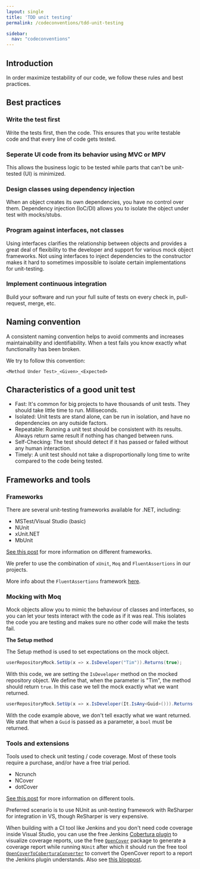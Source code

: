 ```yaml
---
layout: single
title: 'TDD unit testing'
permalink: /codeconventions/tdd-unit-testing

sidebar:
  nav: "codeconventions"
---
```


## Introduction

In order maximize testability of our code, we follow these rules and best practices.

## Best practices

### Write the test first

Write the tests first, then the code. This ensures that you write testable code and that every line of code gets tested.

### Seperate UI code from its behavior using MVC or MPV

This allows the business logic to be tested while parts that can't be unit-tested (UI) is minimized.

### Design classes using dependency injection

When an object creates its own dependencies, you have no control over them. Dependency injection (IoC/DI) allows you to isolate the object under test with mocks/stubs.

### Program against interfaces, not classes

Using interfaces clarifies the relationship between objects and provides a great deal of flexibility to the developer and support for various mock object frameworks. Not using interfaces to inject dependencies to the constructor makes it hard to sometimes impossible to isolate certain implementations for unit-testing.

### Implement continuous integration

Build your software and run your full suite of tests on every check in, pull-request, merge, etc.

## Naming convention

A consistent naming convention helps to avoid comments and increases maintainability and identifiability. When a test fails you know exactly what functionality has been broken.

We try to follow this convention:

```
<Method Under Test>_<Given>_<Expected>
```

## Characteristics of a good unit test

* Fast: It's common for big projects to have thousands of unit tests. They should take little time to run. Milliseconds.
* Isolated: Unit tests are stand alone, can be run in isolation, and have no dependencies on any outside factors.
* Repeatable: Running a unit test should be consistent with its results. Always return same result if nothing has changed between runs.
* Self-Checking: The test should detect if it has passed or failed without any human interaction.
* Timely: A unit test should not take a disproportionally long time to write compared to the code being tested.

## Frameworks and tools

### Frameworks

There are several unit-testing frameworks available for .NET, including:

* MSTest/Visual Studio (basic)
* NUnit
* xUnit.NET
* MbUnit

[See this post](https://stackoverflow.com/questions/276829/what-can-i-use-for-good-quality-code-coverage-for-c-net "Stack overflow") for more information on different frameworks.

We prefer to use the combination of `xUnit`, `Moq` and `FluentAssertions` in our projects.

More info about the `FluentAssertions` framework [here](https://fluentassertions.com/).

### Mocking with Moq

Mock objects allow you to mimic the behaviour of classes and interfaces, so you can let your tests interact with the code as if it was real. This isolates the code you are testing and makes sure no other code will make the tests fail.

**The Setup method**

The Setup method is used to set expectations on the mock object.

```csharp
userRepositoryMock.SetUp(x => x.IsDeveloper("Tim")).Returns(true);
```
With this code, we are setting the `IsDeveloper` method on the mocked repository object.
We define that, when the parameter is "Tim", the method should return `true`. In this case we tell the mock exactly what we want returned.

```csharp
userRepositoryMock.SetUp(x => x.IsDeveloper(It.IsAny<Guid>())).Returns(It.IsAny<bool>());
```

With the code example above, we don't tell exactly what we want returned. We state that when a `Guid` is passed as a parameter, a `bool` must be returned.


### Tools and extensions

Tools used to check unit testing / code coverage. Most of these tools require a purchase, and/or have a free trial period.

* Ncrunch
* NCover
* dotCover

 [See this post](https://stackoverflow.com/questions/261139/nunit-vs-mbunit-vs-mstest-vs-xunit-net "Stack overflow") for more information on different tools.

Preferred scenario is to use NUnit as unit-testing framework with ReSharper for integration in VS, though ReSharper is very expensive.

When building with a CI tool like Jenkins and you don't need code coverage inside Visual Studio, you can use the free Jenkins [Cobertura plugin](https://wiki.jenkins.io/display/JENKINS/Cobertura+Plugin) to visualize coverage reports, use the free [`OpenCover`](https://www.nuget.org/packages/OpenCover/) package to generate a coverage report while running `NUnit` after which it should run the free tool [`OpenCoverToCoberturaConverter`](https://www.nuget.org/packages/OpenCoverToCoberturaConverter/) to convert the OpenCover report to a report the Jenkins plugin understands. Also see [this blogpost](https://www.swtestacademy.com/jenkins-dotnet-integration/).
